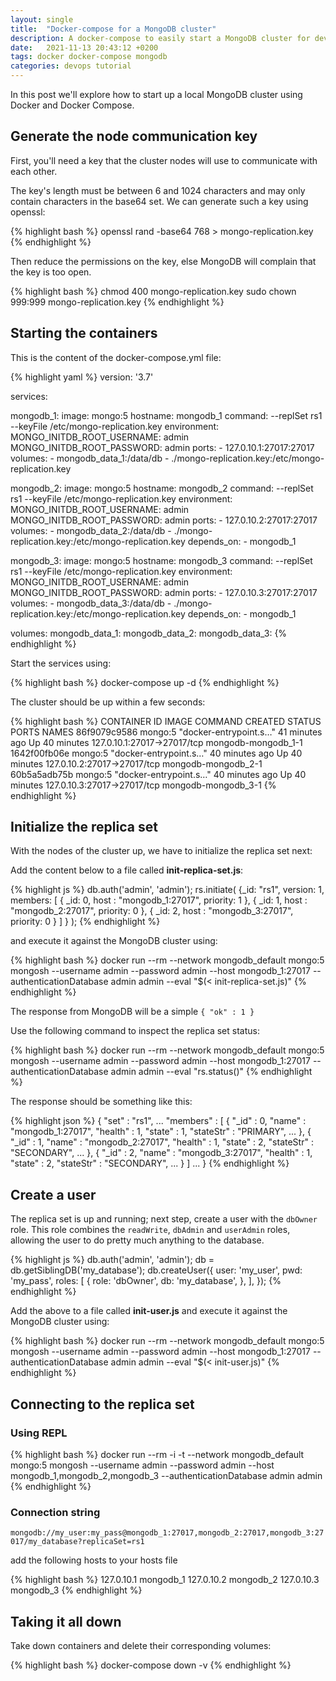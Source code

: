 ```yaml
---
layout: single
title:  "Docker-compose for a MongoDB cluster"
description: A docker-compose to easily start a MongoDB cluster for development purposes
date:   2021-11-13 20:43:12 +0200
tags: docker docker-compose mongodb
categories: devops tutorial
---
```


In this post we'll explore how to start up a local MongoDB cluster using Docker and Docker Compose.

## Generate the node communication key

First, you'll need a key that the cluster nodes will use to communicate with each other.

The key's length must be between 6 and 1024 characters and may only contain characters in the base64 set. We can generate such a key using openssl:

{% highlight bash %}
openssl rand -base64 768 > mongo-replication.key
{% endhighlight %}

Then reduce the permissions on the key, else MongoDB will complain that the key is too open.

{% highlight bash %}
chmod 400 mongo-replication.key
sudo chown 999:999 mongo-replication.key
{% endhighlight %}

## Starting the containers

This is the content of the docker-compose.yml file:

{% highlight yaml %}
version: '3.7'

services:

  mongodb_1:
    image: mongo:5
    hostname: mongodb_1
    command: --replSet rs1 --keyFile /etc/mongo-replication.key
    environment:
      MONGO_INITDB_ROOT_USERNAME: admin
      MONGO_INITDB_ROOT_PASSWORD: admin
    ports:
      - 127.0.10.1:27017:27017
    volumes:
      - mongodb_data_1:/data/db
      - ./mongo-replication.key:/etc/mongo-replication.key

  mongodb_2:
    image: mongo:5
    hostname: mongodb_2
    command: --replSet rs1 --keyFile /etc/mongo-replication.key
    environment:
      MONGO_INITDB_ROOT_USERNAME: admin
      MONGO_INITDB_ROOT_PASSWORD: admin
    ports:
      - 127.0.10.2:27017:27017
    volumes:
      - mongodb_data_2:/data/db
      - ./mongo-replication.key:/etc/mongo-replication.key
    depends_on:
      - mongodb_1

  mongodb_3:
    image: mongo:5
    hostname: mongodb_3
    command: --replSet rs1 --keyFile /etc/mongo-replication.key
    environment:
      MONGO_INITDB_ROOT_USERNAME: admin
      MONGO_INITDB_ROOT_PASSWORD: admin
    ports:
      - 127.0.10.3:27017:27017
    volumes:
      - mongodb_data_3:/data/db
      - ./mongo-replication.key:/etc/mongo-replication.key
    depends_on:
      - mongodb_1

volumes:
  mongodb_data_1:
  mongodb_data_2:
  mongodb_data_3:
{% endhighlight %}

Start the services using:

{% highlight bash %}
docker-compose up -d
{% endhighlight %}

The cluster should be up within a few seconds:

{% highlight bash %}
CONTAINER ID   IMAGE     COMMAND                  CREATED          STATUS          PORTS                         NAMES
86f9079c9586   mongo:5   "docker-entrypoint.s…"   41 minutes ago   Up 40 minutes   127.0.10.1:27017->27017/tcp   mongodb-mongodb_1-1
1642f00fb06e   mongo:5   "docker-entrypoint.s…"   40 minutes ago   Up 40 minutes   127.0.10.2:27017->27017/tcp   mongodb-mongodb_2-1
60b5a5adb75b   mongo:5   "docker-entrypoint.s…"   40 minutes ago   Up 40 minutes   127.0.10.3:27017->27017/tcp   mongodb-mongodb_3-1
{% endhighlight %}

## Initialize the replica set

With the nodes of the cluster up, we have to initialize the replica set next:

Add the content below to a file called **init-replica-set.js**:

{% highlight js %}
db.auth('admin', 'admin');
rs.initiate(
    {_id: "rs1", version: 1,
        members: [
            { _id: 0, host : "mongodb_1:27017", priority: 1 },
            { _id: 1, host : "mongodb_2:27017", priority: 0 },
            { _id: 2, host : "mongodb_3:27017", priority: 0 }
        ]
    }
);
{% endhighlight %}

and execute it against the MongoDB cluster using:

{% highlight bash %}
docker run --rm --network mongodb_default mongo:5 mongosh --username admin --password admin --host mongodb_1:27017  --authenticationDatabase admin admin --eval "$(< init-replica-set.js)"
{% endhighlight %}

The response from MongoDB will be a simple ```{ "ok" : 1 }```

Use the following command to inspect the replica set status:

{% highlight bash %}
docker run --rm --network mongodb_default mongo:5 mongosh --username admin --password admin --host mongodb_1:27017  --authenticationDatabase admin admin --eval "rs.status()"
{% endhighlight %}

The response should be something like this:

{% highlight json %}
{
    "set" : "rs1",
    ...
    "members" : [
    {
      "_id" : 0,
      "name" : "mongodb_1:27017",
      "health" : 1,
      "state" : 1,
      "stateStr" : "PRIMARY",
      ...
    },
    {
      "_id" : 1,
      "name" : "mongodb_2:27017",
      "health" : 1,
      "state" : 2,
      "stateStr" : "SECONDARY",
      ...
    },
    {
      "_id" : 2,
      "name" : "mongodb_3:27017",
      "health" : 1,
      "state" : 2,
      "stateStr" : "SECONDARY",
      ...
    }
  ]
  ...
}
{% endhighlight %}

## Create a user

The replica set is up and running; next step, create a user with the ```dbOwner``` role. This role combines the ```readWrite```, ```dbAdmin``` and ```userAdmin``` roles, allowing the user to do pretty much anything to the database.

{% highlight js %}
db.auth('admin', 'admin');
db = db.getSiblingDB('my_database');
db.createUser({
  user: 'my_user',
  pwd: 'my_pass',
  roles: [
    {
      role: 'dbOwner',
      db: 'my_database',
    },
  ],
});
{% endhighlight %}

Add the above to a file called **init-user.js** and execute it against the MongoDB cluster using:

{% highlight bash %}
docker run --rm --network mongodb_default mongo:5 mongosh --username admin --password admin --host mongodb_1:27017 --authenticationDatabase admin admin --eval "$(< init-user.js)"
{% endhighlight %}

## Connecting to the replica set

### Using REPL

{% highlight bash %}
docker run --rm -i -t --network mongodb_default mongo:5 mongosh --username admin --password admin --host mongodb_1,mongodb_2,mongodb_3 --authenticationDatabase admin admin
{% endhighlight %}

### Connection string

```mongodb://my_user:my_pass@mongodb_1:27017,mongodb_2:27017,mongodb_3:27017/my_database?replicaSet=rs1```

add the following hosts to your hosts file

{% highlight bash %}
127.0.10.1 mongodb_1
127.0.10.2 mongodb_2
127.0.10.3 mongodb_3
{% endhighlight %}

## Taking it all down

Take down containers and delete their corresponding volumes:

{% highlight bash %}
docker-compose down -v
{% endhighlight %}
